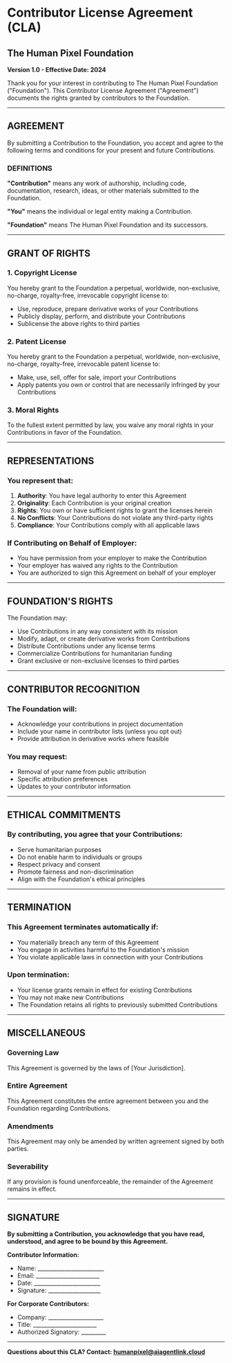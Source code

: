 # Contributor License Agreement (CLA)
## The Human Pixel Foundation

**Version 1.0 - Effective Date: 2024**

Thank you for your interest in contributing to The Human Pixel Foundation ("Foundation"). This Contributor License Agreement ("Agreement") documents the rights granted by contributors to the Foundation.

---

## AGREEMENT

By submitting a Contribution to the Foundation, you accept and agree to the following terms and conditions for your present and future Contributions.

### DEFINITIONS

**"Contribution"** means any work of authorship, including code, documentation, research, ideas, or other materials submitted to the Foundation.

**"You"** means the individual or legal entity making a Contribution.

**"Foundation"** means The Human Pixel Foundation and its successors.

---

## GRANT OF RIGHTS

### 1. Copyright License
You hereby grant to the Foundation a perpetual, worldwide, non-exclusive, no-charge, royalty-free, irrevocable copyright license to:
- Use, reproduce, prepare derivative works of your Contributions
- Publicly display, perform, and distribute your Contributions
- Sublicense the above rights to third parties

### 2. Patent License
You hereby grant to the Foundation a perpetual, worldwide, non-exclusive, no-charge, royalty-free, irrevocable patent license to:
- Make, use, sell, offer for sale, import your Contributions
- Apply patents you own or control that are necessarily infringed by your Contributions

### 3. Moral Rights
To the fullest extent permitted by law, you waive any moral rights in your Contributions in favor of the Foundation.

---

## REPRESENTATIONS

### You represent that:
1. **Authority**: You have legal authority to enter this Agreement
2. **Originality**: Each Contribution is your original creation
3. **Rights**: You own or have sufficient rights to grant the licenses herein
4. **No Conflicts**: Your Contributions do not violate any third-party rights
5. **Compliance**: Your Contributions comply with all applicable laws

### If Contributing on Behalf of Employer:
- You have permission from your employer to make the Contribution
- Your employer has waived any rights to the Contribution
- You are authorized to sign this Agreement on behalf of your employer

---

## FOUNDATION'S RIGHTS

The Foundation may:
- Use Contributions in any way consistent with its mission
- Modify, adapt, or create derivative works from Contributions
- Distribute Contributions under any license terms
- Commercialize Contributions for humanitarian funding
- Grant exclusive or non-exclusive licenses to third parties

---

## CONTRIBUTOR RECOGNITION

### The Foundation will:
- Acknowledge your contributions in project documentation
- Include your name in contributor lists (unless you opt out)
- Provide attribution in derivative works where feasible

### You may request:
- Removal of your name from public attribution
- Specific attribution preferences
- Updates to your contributor information

---

## ETHICAL COMMITMENTS

### By contributing, you agree that your Contributions:
- Serve humanitarian purposes
- Do not enable harm to individuals or groups
- Respect privacy and consent
- Promote fairness and non-discrimination
- Align with the Foundation's ethical principles

---

## TERMINATION

### This Agreement terminates automatically if:
- You materially breach any term of this Agreement
- You engage in activities harmful to the Foundation's mission
- You violate applicable laws in connection with your Contributions

### Upon termination:
- Your license grants remain in effect for existing Contributions
- You may not make new Contributions
- The Foundation retains all rights to previously submitted Contributions

---

## MISCELLANEOUS

### Governing Law
This Agreement is governed by the laws of [Your Jurisdiction].

### Entire Agreement
This Agreement constitutes the entire agreement between you and the Foundation regarding Contributions.

### Amendments
This Agreement may only be amended by written agreement signed by both parties.

### Severability
If any provision is found unenforceable, the remainder of the Agreement remains in effect.

---

## SIGNATURE

**By submitting a Contribution, you acknowledge that you have read, understood, and agree to be bound by this Agreement.**

**Contributor Information:**
- Name: ________________________
- Email: _______________________
- Date: ________________________
- Signature: ___________________

**For Corporate Contributors:**
- Company: ____________________
- Title: _______________________
- Authorized Signatory: _________

---

**Questions about this CLA? Contact: humanpixel@aiagentlink.cloud**
